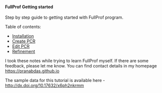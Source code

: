 #### FullProf Getting started 

Step by step guide to getting started with FullProf program.

Table of contents: 

+ [Installation](install.md)
+ [Create PCR](create-pcr.md)
+ [Edit PCR](edit-pcr.md)
+ [Refinement](refinement.md)

I took these notes while trying to learn FullProf myself. If there are some feedback, please let me know. You can find contact details in my homepage <https://pranabdas.github.io>  

The sample data for this tutorial is available here - <http://dx.doi.org/10.17632/x6ph2nkrmm>
